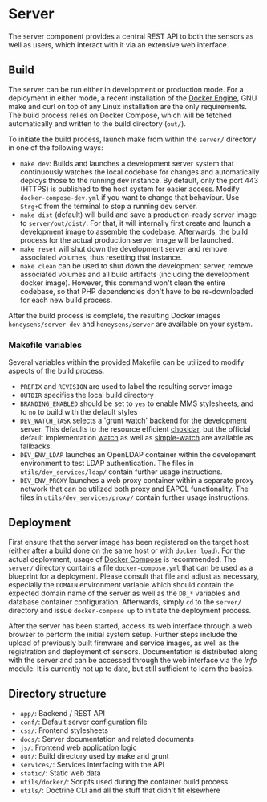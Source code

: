 # Server
The server component provides a central REST API to both the sensors as well as users, which interact with it via an extensive web interface. 

## Build
The server can be run either in development or production mode. For a deployment in either mode, a recent installation of the [Docker Engine](https://www.docker.com/products/docker-engine), GNU make and curl on top of any Linux installation are the only requirements. The build process relies on Docker Compose, which will be fetched automatically and written to the build directory (`out/`).

To initiate the build process, launch make from within the `server/` directory in one of the following ways:
* `make dev`: Builds and launches a development server system that continuously watches the local codebase for changes and automatically deploys those to the running dev instance. By default, only the port 443 (HTTPS) is published to the host system for easier access. Modify `docker-compose-dev.yml` if you want to change that behaviour. Use `Strg+C` from the terminal to stop a running dev server.
* `make dist` (default) will build and save a production-ready server image to `server/out/dist/`. For that, it will internally first create and launch a development image to assemble the codebase. Afterwards, the build process for the actual production server image will be launched.
* `make reset` will shut down the development server and remove associated volumes, thus resetting that instance.
* `make clean` can be used to shut down the development server, remove associated volumes and all build artifacts (including the development docker image). However, this command won't clean the entire codebase, so that PHP dependencies don't have to be re-downloaded for each new build process.

After the build process is complete, the resulting Docker images `honeysens/server-dev` and `honeysens/server` are available on your system.

### Makefile variables
Several variables within the provided Makefile can be utilized to modify aspects of the build process.
* `PREFIX` and `REVISION` are used to label the resulting server image
* `OUTDIR` specifies the local build directory
* `BRANDING_ENABLED` should be set to `yes` to enable MMS stylesheets, and to `no` to build with the default styles
* `DEV_WATCH_TASK` selects a 'grunt watch' backend for the development server. This defaults to the resource efficient [chokidar](https://www.npmjs.com/package/grunt-chokidar), but the official default implementation [watch](https://gruntjs.com/plugins/watch) as well as [simple-watch](https://www.npmjs.com/package/grunt-simple-watch) are available as fallbacks.
* `DEV_ENV_LDAP` launches an OpenLDAP container within the development environment to test LDAP authentication. The files in `utils/dev_services/ldap/` contain further usage instructions.
* `DEV_ENV_PROXY` launches a web proxy container within a separate proxy network that can be utilized both proxy and EAPOL functionality. The files in `utils/dev_services/proxy/` contain further usage instructions.

## Deployment
First ensure that the server image has been registered on the target host (either after a build done on the same host or with `docker load`).  For the actual deployment, usage of [Docker Compose](https://docs.docker.com/compose/) is recommended. The `server/` directory contains a file `docker-compose.yml` that can be used as a blueprint for a deployment. Please consult that file and adjust as necessary, especially the `DOMAIN` environment variable which should contain the expected domain name of the server as well as the `DB_*` variables and database container configuration. Afterwards, simply `cd` to the `server/` directory and issue `docker-compose up` to initiate the deployment process.

After the server has been started, access its web interface through a web browser to perform the initial system setup. Further steps include the upload of previously built firmware and service images, as well as the registration and deployment of sensors. Documentation is distributed along with the server and can be accessed through the web interface via the *Info* module. It is currently not up to date, but still sufficient to learn the basics.

## Directory structure
* `app/`: Backend / REST API
* `conf/`: Default server configuration file
* `css/`: Frontend stylesheets
* `docs/`: Server documentation and related documents
* `js/`: Frontend web application logic
* `out/`: Build directory used by make and grunt
* `services/`: Services interfacing with the API
* `static/`: Static web data
* `utils/docker/`: Scripts used during the container build process
* `utils/`: Doctrine CLI and all the stuff that didn't fit elsewhere

